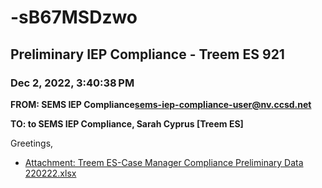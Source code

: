 # -sB67MSDzwo
## Preliminary IEP Compliance - Treem ES 921
### Dec 2, 2022, 3:40:38 PM
**FROM: SEMS IEP Compliance<sems-iep-compliance-user@nv.ccsd.net>**

**TO: to SEMS IEP Compliance, Sarah Cyprus [Treem ES]**


Greetings, 





* [Attachment: Treem ES-Case Manager Compliance Preliminary Data 220222.xlsx](-sB67MSDzwo-attachment-1.xlsx)
